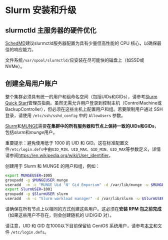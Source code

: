 # Slurm 安装和升级

## slurmctld 主服务器的硬件优化

[SchedMD](https://www.schedmd.com/)建议slurmctld服务器配置为具有少量但高性能的 CPU 核心，以确保最佳的响应能力。

文件系统`/var/spool/slurmctld/`应安装在尽可能快的磁盘上（如SSD或NVMe）。

## 创建全局用户账户

整个集群必须具有统一的用户和组命名空间（包括UIDs和GIDs），请参考[Slurm Quick Start](https://slurm.schedmd.com/quickstart_admin.html)管理员指南。虽然无需允许用户登录到控制主机（ControlMachine或BackupController），但必须在这些主机上配置用户和组。若要限制用户通过 SSH 登录，请使用 `/etc/ssh/sshd_config` 中的 `AllowUsers` 参数。

[Slurm](https://www.schedmd.com/)和[MUNGE](https://dun.github.io/munge/)需要<strong>在集群中的所有服务器和节点上保持一致的UIDs和GIDs</strong>，包括<em>slurm</em>和<em>munge</em>用户。

重要提示：避免使用低于 1000 的 UID 和 GID。这在标准配置文件`/etc/login.defs`中由`UID_MIN、UID_MAX、GID_MIN、GID_MAX`等参数定义，详情请参阅<https://en.wikipedia.org/wiki/User_identifier>。

创建用于 Slurm 和 MUNGE 的用户和组，例如：

```bash
export MUNGEUSER=1005
groupadd -g $MUNGEUSER munge
useradd  -m -c "MUNGE Uid 'N' Gid Emporium" -d /var/lib/munge -u $MUNGEUSER -g munge  -s /sbin/nologin munge
export SlurmUSER=1001
groupadd -g $SlurmUSER slurm
useradd  -m -c "Slurm workload manager" -d /var/lib/slurm -u $SlurmUSER 
```

请确保在所有节点上以相同的方式创建这些用户。这必须在<strong>安装 RPM 包之前完成</strong>（如果这些用户不存在，则会创建随机的 UID/GID 对）。

请注意，UID 和 GID 在1000以下目前保留给 CentOS 系统用户，请参考[本文](https://unix.stackexchange.com/questions/343445/user-id-less-than-1000-on-centos-7)和文件 `/etc/login.defs`。